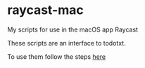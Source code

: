 # raycast-mac
My scripts for use in the macOS app Raycast

These scripts are an interface to todotxt.

To use them follow the steps [here](https://github.com/raycast/script-commands#install-script-commands-from-this-repository)

